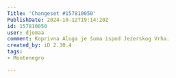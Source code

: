 ```yaml
---
Title: 'Changeset #157810050'
PublishDate: 2024-10-12T19:14:20Z
id: 157810050
user: djomaa
comment: Koprivna Aluga je šuma ispod Jezerskog Vrha.
created_by: iD 2.30.4
tags:
- Montenegro

---
```


